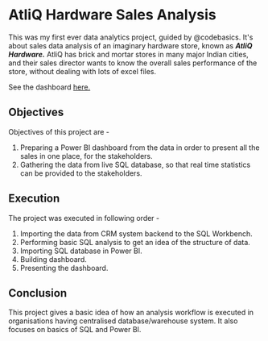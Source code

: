 
# AtliQ Hardware Sales Analysis

This was my first ever data analytics project, guided by @codebasics. It's about sales data analysis of an imaginary hardware store, known as ***AtliQ Hardware.*** AtliQ has brick and mortar stores in many major Indian cities, and their sales director wants to know the overall sales performance of the store, without dealing with lots of excel files.

See the dashboard [here.](https://app.powerbi.com/view?r=eyJrIjoiODkwODQ2NTEtNmRjZi00ZWJlLTk1YzQtNmU2MmUzODNlY2MzIiwidCI6IjRjZTg1NWFkLTMzYjctNGQ5Yy1iNGJhLTU5ZWNhMjYyZGE5OSJ9)

## Objectives

Objectives of this project are -
1. Preparing a Power BI dashboard from the data in order to present all the sales in one place, for the stakeholders.
2. Gathering the data from live SQL database, so that real time statistics can be provided to the stakeholders.

## Execution

The project was executed in following order -
1. Importing the data from CRM system backend to the SQL Workbench.
2. Performing basic SQL analysis to get an idea of the structure of data.
3. Importing SQL database in Power BI.
4. Building dashboard.
5. Presenting the dashboard.

## Conclusion

This project gives a basic idea of how an analysis workflow is executed in organisations having centralised database/warehouse system. It also focuses on basics of SQL and Power BI.